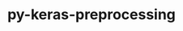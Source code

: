 ---
title: "py-keras-preprocessing"
layout: cache
categories: [package, v0.20.2]
meta: {"versions": ["1.1.2"], "compilers": ["gcc@=11.4.0"], "oss": ["ubuntu22.04"], "platforms": ["linux"], "targets": ["x86_64_v3"], "stacks": ["ml-linux-x86_64-cpu", "ml-linux-x86_64-cuda", "ml-linux-x86_64-rocm", "root"], "num_specs": 1, "num_specs_by_stack": {"ml-linux-x86_64-rocm": 1, "ml-linux-x86_64-cpu": 1, "ml-linux-x86_64-cuda": 1, "root": 1}}
spec_details: [{"hash": "wz6ypdxbbenox465276ntf57c5uchsxg", "compiler": "gcc@=11.4.0", "versions": ["1.1.2"], "os": "ubuntu22.04", "platform": "linux", "target": "x86_64_v3", "variants": ["build_system=python_pip"], "stacks": ["ml-linux-x86_64-rocm", "ml-linux-x86_64-cpu", "ml-linux-x86_64-cuda", "root"], "size": "-", "tarball": "https://binaries.spack.io/releases/v0.20.2/build_cache/linux-ubuntu22.04-x86_64_v3/gcc-11.4.0/py-keras-preprocessing-1.1.2/linux-ubuntu22.04-x86_64_v3-gcc-11.4.0-py-keras-preprocessing-1.1.2-wz6ypdxbbenox465276ntf57c5uchsxg.spack"}]
---